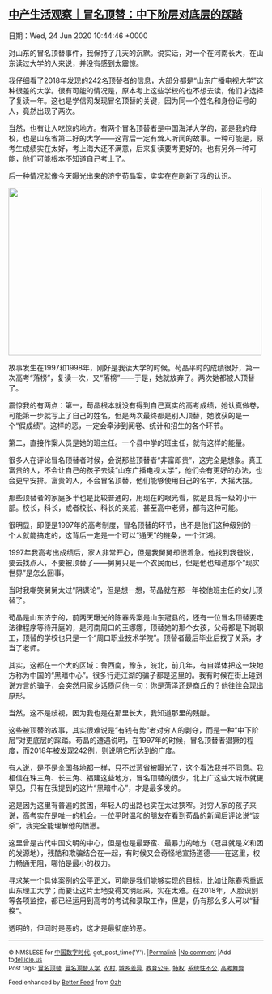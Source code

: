 [中产生活观察｜冒名顶替：中下阶层对底层的踩踏](https://chinadigitaltimes.net/chinese/2020/06/%e4%b8%ad%e4%ba%a7%e7%94%9f%e6%b4%bb%e8%a7%82%e5%af%9f%ef%bd%9c%e5%86%92%e5%90%8d%e9%a1%b6%e6%9b%bf%ef%bc%9a%e4%b8%ad%e4%b8%8b%e9%98%b6%e5%b1%82%e5%af%b9%e5%ba%95%e5%b1%82%e7%9a%84%e8%b8%a9%e8%b8%8f/)
------
日期：Wed, 24 Jun 2020 10:44:46 +0000

<p>对山东的冒名顶替事件，我保持了几天的沉默。说实话，对一个在河南长大，在山东读过大学的人来说，并没有感到太震惊。</p><p>我仔细看了2018年发现的242名顶替者的信息，大部分都是“山东广播电视大学”这种很差的大学。很有可能的情况是，原本考上这些学校的也不想去读，他们才选择了复读一年。这也是学信网发现冒名顶替的关键，因为同一个姓名和身份证号的人，竟然出现了两次。</p><p>当然，也有让人吃惊的地方。有两个冒名顶替者是中国海洋大学的，那是我的母校，也是山东省第二好的大学——这背后一定有耸人听闻的故事。一种可能是，原考生成绩实在太好，考上海大还不满意，后来复读要考更好的。也有另外一种可能，他们可能根本不知道自己考上了。</p><p>后一种情况就像今天曝光出来的济宁苟晶案，实实在在刷新了我的认识。</p><p><img class="aligncenter wp-image-648241" src="https://chinadigitaltimes.net/chinese/files/2020/06/农村代价2-3.jpeg" alt="" width="500" height="330" srcset="https://chinadigitaltimes.net/chinese/files/2020/06/农村代价2-3.jpeg 640w, https://chinadigitaltimes.net/chinese/files/2020/06/农村代价2-3-300x198.jpeg 300w" sizes="(max-width: 500px) 100vw, 500px" /></p><p>故事发生在1997和1998年，刚好是我读大学的时候。苟晶平时的成绩很好，第一次高考“落榜”，复读一次，又“落榜”——于是，她就放弃了。两次她都被人顶替了。</p><p>震惊我的有两点：第一，苟晶根本就没有得到自己真实的高考成绩，她认真做卷，可能第一步就写上了自己的姓名，但是两次最终都是别人顶替，她收获的是一个“假成绩”。这样的恶，一定会牵涉到阅卷、统计和招生的各个环节。</p><p>第二，直接作案人员是她的班主任。一个县中学的班主任，就有这样的能量。</p><p>很多人在评论冒名顶替者时候，会说那些顶替者“非富即贵”，这完全是想象。真正富贵的人，不会让自己的孩子去读“山东广播电视大学”，他们会有更好的办法，也会更早安排。富贵的人，不会冒名顶替，他们能够使用自己的名字，大摇大摆。</p><p>那些顶替者的家庭多半也是比较普通的，用现在的眼光看，就是县城一级的小干部。校长，科长，或者校长、科长的亲戚，甚至高中老师，都有这种可能。</p><p>很明显，即便是1997年的高考制度，冒名顶替的环节，也不是他们这种级别的一个人就能搞定的，这背后一定是一个可以“通天”的链条，一个江湖。</p><p>1997年我高考出成绩后，家人非常开心，但是我舅舅却很着急。他找到我爸说，要去找点人，不要被顶替了——舅舅只是一个农民而已，但是他也知道那个“现实世界”是怎么回事。</p><p>当时我嘲笑舅舅太过“阴谋论”，但是想一想，苟晶就在那一年被他班主任的女儿顶替了。</p><p>苟晶是山东济宁的，前两天曝光的陈春秀案是山东冠县的，还有一位冒名顶替要走法律程序等待开庭的，是河南周口的王娜娜，顶替她的那个女孩，父母都是下岗职工，顶替的学校也只是一个“周口职业技术学院”。顶替者最后毕业后找了关系，才当了老师。</p><p>其实，这都在一个大的区域：鲁西南，豫东，皖北，前几年，有自媒体把这一块地方称为中国的“黑暗中心”。很多行走江湖的骗子都是这里的。我有时候在街上碰到说方言的骗子，会突然用家乡话质问他一句：你是菏泽还是商丘的？他往往会现出原形。</p><p>当然，这不是歧视，因为我也是在那里长大，我知道那里的残酷。</p><p>这些被顶替的故事，其实很难说是“有钱有势”者对穷人的剥夺，而是一种“中下阶层”对更底层的踩踏。苟晶的遭遇说明，在1997年的时候，冒名顶替者猖獗的程度，而2018年被发现242例，则说明它所达到的广度。</p><p>有人说，是不是全国各地都一样，只不过葱省被曝光了，这个看法我并不同意。我相信在珠三角、长三角、福建这些地方，冒名顶替的很少，北上广这些大城市就更罕见，只有在我提到的这片“黑暗中心”，才是最多发的。</p><p>这是因为这里有普遍的贫困，年轻人的出路也实在太过狭窄。对穷人家的孩子来说，高考实在是唯一的机会。一位平时温和的朋友在看到苟晶的新闻后评论说“该杀”，我完全能理解他的愤懑。</p><p>这里曾是古代中国文明的中心，但是也是最野蛮、最暴力的地方（冠县就是义和团的发源地），残酷和欺骗结合在一起，有时候又会奇怪地宣扬道德——在这里，权力畅通无阻，哪怕是最小的权力。</p><p>寻求某一个具体案例的公平正义，可能是我们能够实现的目标，比如让陈春秀重返山东理工大学；而要让这片土地变得文明起来，实在太难。在2018年，人脸识别等各项监控，都已经运用到高考的考试和录取工作，但是，仍有那么多人可以“替换”。</p><p>透明的，但同时是恶的，这才是最彻底的恶。</p><hr /><p><small>&copy; NMSLESE for <a href="https://chinadigitaltimes.net/chinese">中国数字时代</a>, get_post_time('Y'). |<a href="https://chinadigitaltimes.net/chinese/2020/06/%e4%b8%ad%e4%ba%a7%e7%94%9f%e6%b4%bb%e8%a7%82%e5%af%9f%ef%bd%9c%e5%86%92%e5%90%8d%e9%a1%b6%e6%9b%bf%ef%bc%9a%e4%b8%ad%e4%b8%8b%e9%98%b6%e5%b1%82%e5%af%b9%e5%ba%95%e5%b1%82%e7%9a%84%e8%b8%a9%e8%b8%8f/">Permalink</a> |<a href="https://chinadigitaltimes.net/chinese/2020/06/%e4%b8%ad%e4%ba%a7%e7%94%9f%e6%b4%bb%e8%a7%82%e5%af%9f%ef%bd%9c%e5%86%92%e5%90%8d%e9%a1%b6%e6%9b%bf%ef%bc%9a%e4%b8%ad%e4%b8%8b%e9%98%b6%e5%b1%82%e5%af%b9%e5%ba%95%e5%b1%82%e7%9a%84%e8%b8%a9%e8%b8%8f/#comments">No comment</a> |Add to<a href="http://del.icio.us/post?url=https://chinadigitaltimes.net/chinese/2020/06/%e4%b8%ad%e4%ba%a7%e7%94%9f%e6%b4%bb%e8%a7%82%e5%af%9f%ef%bd%9c%e5%86%92%e5%90%8d%e9%a1%b6%e6%9b%bf%ef%bc%9a%e4%b8%ad%e4%b8%8b%e9%98%b6%e5%b1%82%e5%af%b9%e5%ba%95%e5%b1%82%e7%9a%84%e8%b8%a9%e8%b8%8f/&amp;title=中产生活观察｜冒名顶替：中下阶层对底层的踩踏">del.icio.us</a><br/>Post tags: <a href="https://chinadigitaltimes.net/chinese/tag/%e5%86%92%e5%90%8d%e9%a1%b6%e6%9b%bf/" rel="tag">冒名顶替</a>, <a href="https://chinadigitaltimes.net/chinese/tag/%e5%86%92%e5%90%8d%e9%a1%b6%e6%9b%bf%e5%85%a5%e5%ad%a6/" rel="tag">冒名顶替入学</a>, <a href="https://chinadigitaltimes.net/chinese/tag/%e5%86%9c%e6%9d%91/" rel="tag">农村</a>, <a href="https://chinadigitaltimes.net/chinese/tag/%e5%9f%8e%e4%b9%a1%e5%b7%ae%e5%bc%82/" rel="tag">城乡差异</a>, <a href="https://chinadigitaltimes.net/chinese/tag/%e6%95%99%e8%82%b2%e5%85%ac%e5%b9%b3/" rel="tag">教育公平</a>, <a href="https://chinadigitaltimes.net/chinese/tag/%e7%89%b9%e6%9d%83/" rel="tag">特权</a>, <a href="https://chinadigitaltimes.net/chinese/tag/%e7%b3%bb%e7%bb%9f%e6%80%a7%e4%b8%8d%e5%85%ac/" rel="tag">系统性不公</a>, <a href="https://chinadigitaltimes.net/chinese/tag/%e9%ab%98%e8%80%83%e8%88%9e%e5%bc%8a/" rel="tag">高考舞弊</a><br/></small></p><p><small>Feed enhanced by <a href='http://planetozh.com/blog/my-projects/wordpress-plugin-better-feed-rss/'>Better Feed</a> from  <a href='http://planetozh.com/blog/'>Ozh</a></small></p>
